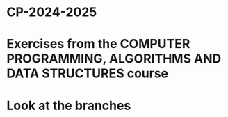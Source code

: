 # CP-2024-2025
# Exercises from the COMPUTER PROGRAMMING, ALGORITHMS AND DATA STRUCTURES course
# Look at the branches
